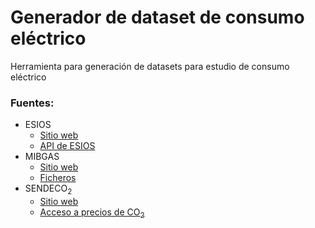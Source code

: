 # Generador de dataset de consumo eléctrico
Herramienta para generación de datasets para estudio de consumo eléctrico

### Fuentes:

- ESIOS
  - [Sitio web](https://www.esios.ree.es/es) 
  - [API de ESIOS](https://github.com/SanPen/ESIOS)
- MIBGAS
  - [Sitio web](https://www.mibgas.es/)
  - [Ficheros](https://www.mibgas.es/es/file-access)
- SENDECO<sub>2</sub>
  - [Sitio web](https://www.sendeco2.com/es/)
  - [Acceso a precios de CO<sub>2</sub>](https://www.sendeco2.com/es/precios-co2)